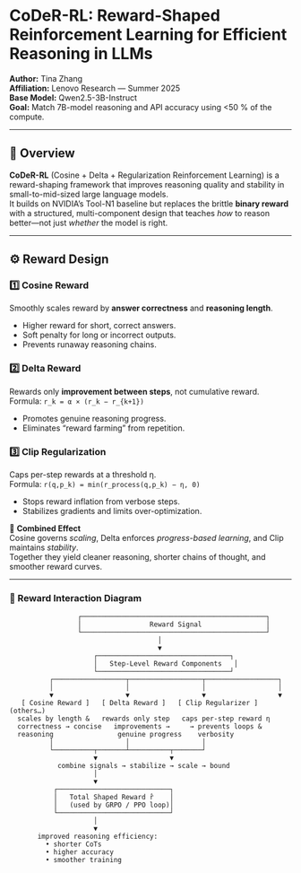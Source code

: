# CoDeR-RL: Reward-Shaped Reinforcement Learning for Efficient Reasoning in LLMs

**Author:** Tina Zhang  
**Affiliation:** Lenovo Research — Summer 2025  
**Base Model:** Qwen2.5-3B-Instruct  
**Goal:** Match 7B-model reasoning and API accuracy using <50 % of the compute.

---

## 🧩 Overview
**CoDeR-RL** (Cosine + Delta + Regularization Reinforcement Learning) is a reward-shaping framework that improves reasoning quality and stability in small-to-mid-sized large language models.  
It builds on NVIDIA’s Tool-N1 baseline but replaces the brittle **binary reward** with a structured, multi-component design that teaches *how* to reason better—not just *whether* the model is right.

---

## ⚙️ Reward Design

### 1️⃣ Cosine Reward
Smoothly scales reward by **answer correctness** and **reasoning length**.  
- Higher reward for short, correct answers.  
- Soft penalty for long or incorrect outputs.  
- Prevents runaway reasoning chains.

### 2️⃣ Delta Reward
Rewards only **improvement between steps**, not cumulative reward.  
Formula: `r_k = α × (r_k − r_{k+1})`  
- Promotes genuine reasoning progress.  
- Eliminates “reward farming” from repetition.

### 3️⃣ Clip Regularization
Caps per-step rewards at a threshold η.  
Formula: `r(q,p_k) = min(r_process(q,p_k) − η, 0)`  
- Stops reward inflation from verbose steps.  
- Stabilizes gradients and limits over-optimization.

🧠 **Combined Effect**  
Cosine governs *scaling*, Delta enforces *progress-based learning*, and Clip maintains *stability*.  
Together they yield cleaner reasoning, shorter chains of thought, and smoother reward curves.

---

### 🧭 Reward Interaction Diagram
```text
                 ┌──────────────────────────────────────────────┐
                 │                 Reward Signal                │
                 └──────────────────────────────────────────────┘
                                     │
                                     ▼
                     ┌─────────────────────────────────┐
                     │   Step-Level Reward Components   │
                     └─────────────────────────────────┘
          ┌──────────────────┬──────────────────┬──────────────────┐
          │                  │                  │                  │
          ▼                  ▼                  ▼                  ▼
   [ Cosine Reward ]   [ Delta Reward ]   [ Clip Regularizer ]   (others…)
  scales by length &   rewards only step   caps per-step reward η
  correctness → concise   improvements →     → prevents loops &
  reasoning                genuine progress    verbosity
          │                  │                  │
          └──────────┬───────┴──────────┬───────┘
                     ▼                  ▼
            combine signals → stabilize → scale → bound
                     │
                     ▼
           ┌────────────────────────────┐
           │   Total Shaped Reward r̂    │
           │   (used by GRPO / PPO loop)│
           └────────────────────────────┘
                     │
                     ▼
       improved reasoning efficiency:
         • shorter CoTs
         • higher accuracy
         • smoother training
